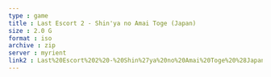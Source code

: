```yaml
---
type : game
title : Last Escort 2 - Shin'ya no Amai Toge (Japan)
size : 2.0 G
format : iso
archive : zip
server : myrient
link2 : Last%20Escort%202%20-%20Shin%27ya%20no%20Amai%20Toge%20%28Japan%29
---
```


